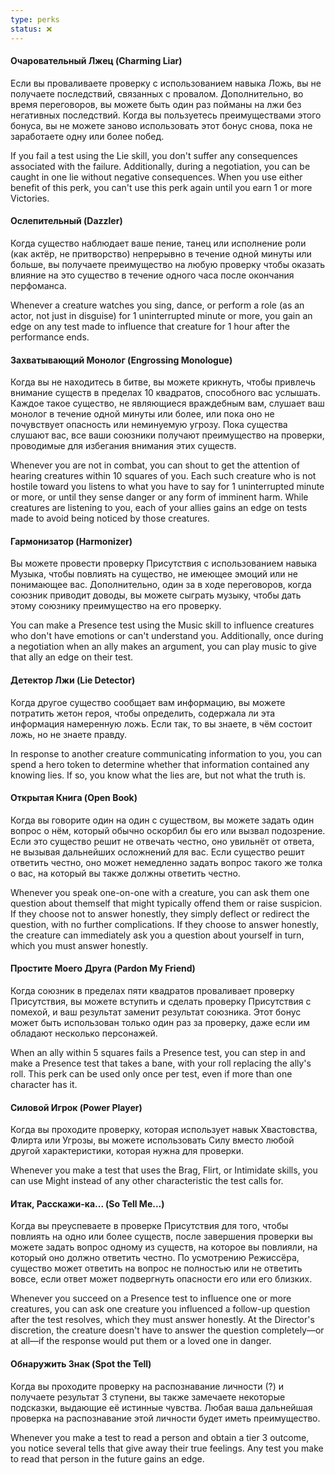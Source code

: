 ```yaml
---
type: perks
status: ❌
---
```

#### Очаровательный Лжец (Charming Liar)

Если вы проваливаете проверку с использованием навыка Ложь, вы не получаете последствий, связанных с провалом. Дополнительно, во время переговоров, вы можете быть один раз пойманы на лжи без негативных последствий. Когда вы пользуетесь преимуществами этого бонуса, вы не можете заново использовать этот бонус снова, пока не заработаете одну или более побед.  

If you fail a test using the Lie skill, you don't suffer any consequences associated with the failure. Additionally, during a negotiation, you can be caught in one lie without negative consequences. When you use either benefit of this perk, you can't use this perk again until you earn 1 or more Victories.

#### Ослепительный (Dazzler)

Когда существо наблюдает ваше пение, танец или исполнение роли (как актёр, не притворство) непрерывно в течение одной минуты или больше, вы получаете преимущество на любую проверку чтобы оказать влияние на это существо в течение одного часа после окончания перфоманса. 

Whenever a creature watches you sing, dance, or perform a role (as an actor, not just in disguise) for 1 uninterrupted minute or more, you gain an edge on any test made to influence that creature for 1 hour after the performance ends.


#### Захватывающий Монолог (Engrossing Monologue)

Когда вы не находитесь в битве, вы можете крикнуть, чтобы привлечь внимание существ в пределах 10 квадратов, способного вас услышать. Каждое такое существо, не являющиеся враждебным вам, слушает ваш монолог в течение одной минуты или более, или пока оно не почувствует опасность или неминуемую угрозу. Пока существа слушают вас, все ваши союзники получают преимущество на проверки, проводимые для избегания внимания этих существ.

Whenever you are not in combat, you can shout to get the attention of hearing creatures within 10 squares of you. Each such creature who is not hostile toward you listens to what you have to say for 1 uninterrupted minute or more, or until they sense danger or any form of imminent harm. While creatures are listening to you, each of your allies gains an edge on tests made to avoid being noticed by those creatures.


#### Гармонизатор (Harmonizer)

Вы можете провести проверку Присутствия с использованием навыка Музыка, чтобы повлиять на существо, не имеющее эмоций или не понимающее вас. Дополнительно, один за в ходе переговоров, когда союзник приводит доводы, вы можете сыграть музыку, чтобы дать этому союзнику преимущество на его проверку.

You can make a Presence test using the Music skill to influence creatures who don't have emotions or can't understand you. Additionally, once during a negotiation when an ally makes an argument, you can play music to give that ally an edge on their test.


#### Детектор Лжи (Lie Detector)

Когда другое существо сообщает вам информацию, вы можете потратить жетон героя, чтобы определить, содержала ли эта информация намеренную ложь. Если так, то вы знаете, в чём состоит ложь, но не знаете правду.

In response to another creature communicating information to you, you can spend a hero token to determine whether that information contained any knowing lies. If so, you know what the lies are, but not what the truth is.


#### Открытая Книга (Open Book)

Когда вы говорите один на один с существом, вы можете задать один вопрос о нём, который обычно оскорбил бы его или вызвал подозрение. Если это существо решит не отвечать честно, оно увильнёт от ответа, не вызывая дальнейших осложнений для вас. Если существо решит ответить честно, оно может немедленно задать вопрос такого же толка о вас, на который вы также должны ответить честно.

Whenever you speak one-on-one with a creature, you can ask them one question about themself that might typically offend them or raise suspicion. If they choose not to answer honestly, they simply deflect or redirect the question, with no further complications. If they choose to answer honestly, the creature can immediately ask you a question about yourself in turn, which you must answer honestly.


#### Простите Моего Друга (Pardon My Friend)

Когда союзник в пределах пяти квадратов проваливает проверку Присутствия, вы можете вступить и сделать проверку Присутствия с помехой, и ваш результат заменит результат союзника. Этот бонус может быть использован только один раз за проверку, даже если им обладают несколько персонажей.

When an ally within 5 squares fails a Presence test, you can step in and make a Presence test that takes a bane, with your roll replacing the ally's roll. This perk can be used only once per test, even if more than one character has it.


#### Силовой Игрок (Power Player)

Когда вы проходите проверку, которая использует навык Хвастовства, Флирта или Угрозы, вы можете использовать Силу вместо любой другой характеристики, которая нужна для проверки.

Whenever you make a test that uses the Brag, Flirt, or Intimidate skills, you can use Might instead of any other characteristic the test calls for.


#### Итак, Расскажи-ка... (So Tell Me...)

Когда вы преуспеваете в проверке Присутствия для того, чтобы повлиять на одно или более существ, после завершения проверки вы можете задать вопрос одному из существ, на которое вы повлияли, на который оно должно ответить честно. По усмотрению Режиссёра, существо может ответить на вопрос не полностью или не ответить вовсе, если ответ может подвергнуть опасности его или его близких.

Whenever you succeed on a Presence test to influence one or more creatures, you can ask one creature you influenced a follow-up question after the test resolves, which they must answer honestly. At the Director's discretion, the creature doesn't have to answer the question completely—or at all—if the response would put them or a loved one in danger.


#### Обнаружить Знак (Spot the Tell)

Когда вы проходите проверку на распознавание личности (?) и получаете результат 3 ступени, вы также замечаете некоторые подсказки, выдающие её истинные чувства. Любая ваша дальнейшая проверка на распознавание этой личности будет иметь преимущество.

Whenever you make a test to read a person and obtain a tier 3 outcome, you notice several tells that give away their true feelings. Any test you make to read that person in the future gains an edge.